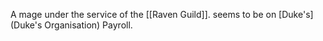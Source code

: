 A mage under the service of the [[Raven Guild]]. seems to be on [Duke's](Duke's Organisation) Payroll. 